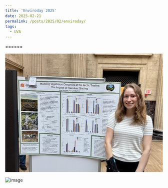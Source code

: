 ```yaml
---
title: 'Enviroday 2025'
date: 2025-02-21
permalink: /posts/2025/02/enviroday/
tags:
  - UVA
---
```


======

![image](page_imgs/enviroday.jpeg)

![image](page_imgs/enviroday_poster.jpeg)
